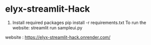 ﻿# elyx-streamlit-Hack
 1. Install required packages
pip install -r requirements.txt
To run the website:
streamlit run sampleui.py


website : https://elyx-streamlit-hack.onrender.com/

